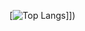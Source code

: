 [![Top Langs](https://github-readme-stats.vercel.app/api/top-langs/?username=BlancJH&langs_count=8&hide=jupyter%20notebook,C%2B%2B,CMake,Ruby,Swift,C,Kotlin&count_private=true)]])


<!--
**BlancJH/BlancJH** is a ✨ _special_ ✨ repository because its `README.md` (this file) appears on your GitHub profile.

Here are some ideas to get you started:

- 🔭 I’m currently working on ...
- 🌱 I’m currently learning ...
- 👯 I’m looking to collaborate on ...
- 🤔 I’m looking for help with ...
- 💬 Ask me about ...
- 📫 How to reach me: ...
- 😄 Pronouns: ...
- ⚡ Fun fact: ...
-->
